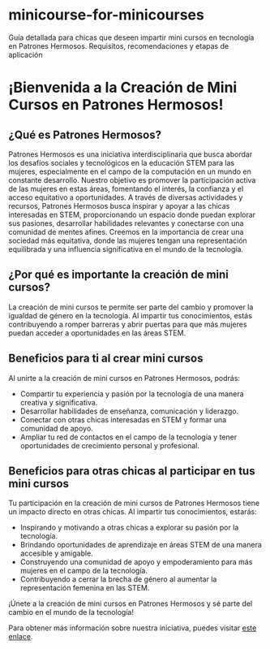 # minicourse-for-minicourses
Guía detallada para chicas que deseen impartir mini cursos en tecnología en Patrones Hermosos. Requisitos, recomendaciones y etapas de aplicación

# ¡Bienvenida a la Creación de Mini Cursos en Patrones Hermosos!

## ¿Qué es Patrones Hermosos?

Patrones Hermosos es una iniciativa interdisciplinaria que busca abordar los desafíos sociales y tecnológicos en la educación STEM para las mujeres, especialmente en el campo de la computación en un mundo en constante desarrollo. Nuestro objetivo es promover la participación activa de las mujeres en estas áreas, fomentando el interés, la confianza y el acceso equitativo a oportunidades. A través de diversas actividades y recursos, Patrones Hermosos busca inspirar y apoyar a las chicas interesadas en STEM, proporcionando un espacio donde puedan explorar sus pasiones, desarrollar habilidades relevantes y conectarse con una comunidad de mentes afines. Creemos en la importancia de crear una sociedad más equitativa, donde las mujeres tengan una representación equilibrada y una influencia significativa en el mundo de la tecnología.

## ¿Por qué es importante la creación de mini cursos?

La creación de mini cursos te permite ser parte del cambio y promover la igualdad de género en la tecnología. Al impartir tus conocimientos, estás contribuyendo a romper barreras y abrir puertas para que más mujeres puedan acceder a oportunidades en las áreas STEM.

## Beneficios para ti al crear mini cursos

Al unirte a la creación de mini cursos en Patrones Hermosos, podrás:

- Compartir tu experiencia y pasión por la tecnología de una manera creativa y significativa.
- Desarrollar habilidades de enseñanza, comunicación y liderazgo.
- Conectar con otras chicas interesadas en STEM y formar una comunidad de apoyo.
- Ampliar tu red de contactos en el campo de la tecnología y tener oportunidades de crecimiento personal y profesional.

## Beneficios para otras chicas al participar en tus mini cursos

Tu participación en la creación de mini cursos de Patrones Hermosos tiene un impacto directo en otras chicas. Al impartir tus conocimientos, estarás:

- Inspirando y motivando a otras chicas a explorar su pasión por la tecnología.
- Brindando oportunidades de aprendizaje en áreas STEM de una manera accesible y amigable.
- Construyendo una comunidad de apoyo y empoderamiento para más mujeres en el campo de la tecnología.
- Contribuyendo a cerrar la brecha de género al aumentar la representación femenina en las STEM.

¡Únete a la creación de mini cursos en Patrones Hermosos y sé parte del cambio en el mundo de la tecnología!

Para obtener más información sobre nuestra iniciativa, puedes visitar [este enlace](https://dreamers.mit.edu/).

